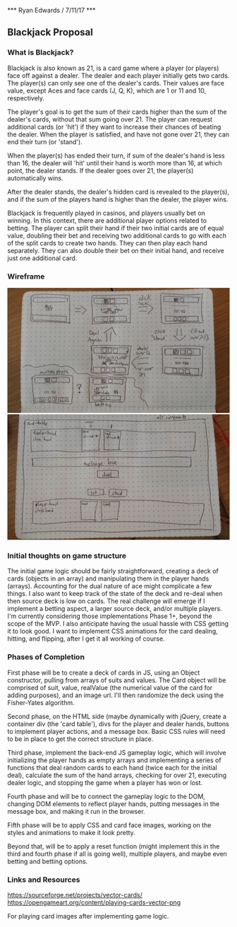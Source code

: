 *** Ryan Edwards / 7/11/17 ***

## Blackjack Proposal

### What is Blackjack?

Blackjack is also known as 21, is a card game where a player (or players) face off against a dealer. The dealer and each player initially gets two cards. The player(s) can only see one of the dealer's cards. Their values are face value, except Aces and face cards (J, Q, K), which are 1 or 11 and 10, respectively. 

The player's goal is to get the sum of their cards higher than the sum of the dealer's cards, without that sum going over 21. The player can request additional cards (or 'hit') if they want to increase their chances of beating the dealer. When the player is satisfied, and have not gone over 21, they can end their turn (or 'stand').

When the player(s) has ended their turn, if sum of the dealer's hand is less than 16, the dealer will 'hit' until their hand is worth more than 16, at which point, the dealer stands. If the dealer goes over 21, the player(s) automatically wins.

After the dealer stands, the dealer's hidden card is revealed to the player(s), and if the sum of the players hand is higher than the dealer, the player wins.

Blackjack is frequently played in casinos, and players usually bet on winning. In this context, there are additional player options related to betting. The player can split their hand if their two initial cards are of equal value, doubling their bet and receiving two additional cards to go with each of the split cards to create two hands. They can then play each hand separately. They can also double their bet on their initial hand, and receive just one additional card.

### Wireframe

![Wireframes](./Wireframes.jpg)
![All DOM components](./DOM%20Elements.jpg)

### Initial thoughts on game structure

The initial game logic should be fairly straightforward, creating a deck of cards (objects in an array) and manipulating them in the player hands (arrays). Accounting for the dual nature of ace might complicate a few things. I also want to keep track of the state of the deck and re-deal when then source deck is low on cards. The real challenge will emerge if I implement a betting aspect, a larger source deck, and/or multiple players. I'm currently considering those implementations Phase 1+, beyond the scope of the MVP. I also anticipate having the usual hassle with CSS getting it to look good. I want to implement CSS animations for the card dealing, hitting, and flipping, after I get it all working of course.

### Phases of Completion

First phase will be to create a deck of cards in JS, using an Object constructor, pulling from arrays of suits and values. The Card object will be comprised of suit, value, realValue (the numerical value of the card for adding purposes), and an image url. I'll then randomize the deck using the Fisher-Yates algorithm. 

Second phase, on the HTML side (maybe dynamically with jQuery, create a container div (the 'card table'), divs for the player and dealer hands, buttons to implement player actions, and a message box. Basic CSS rules will need to be in place to get the correct structure in place.

Third phase, implement the back-end JS gameplay logic, which will involve initializing the player hands as empty arrays and implementing a series of functions that deal random cards to each hand (twice each for the initial deal), calculate the sum of the hand arrays, checking for over 21, executing dealer logic, and stopping the game when a player has won or lost.

Fourth phase and will be to connect the gameplay logic to the DOM, changing DOM elements to reflect player hands, putting messages in the message box, and making it run in the browser.

Fifth phase will be to apply CSS and card face images, working on the styles and animations to make it look pretty.

Beyond that, will be to apply a reset function (might implement this in the third and fourth phase if all is going well), multiple players, and maybe even betting and betting options.

### Links and Resources

https://sourceforge.net/projects/vector-cards/
https://opengameart.org/content/playing-cards-vector-png

For playing card images after implementing game logic.
